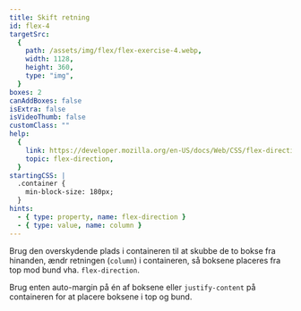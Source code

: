 ```yaml
---
title: Skift retning
id: flex-4
targetSrc:
  {
    path: /assets/img/flex/flex-exercise-4.webp,
    width: 1128,
    height: 360,
    type: "img",
  }
boxes: 2
canAddBoxes: false
isExtra: false
isVideoThumb: false
customClass: ""
help:
  {
    link: https://developer.mozilla.org/en-US/docs/Web/CSS/flex-direction,
    topic: flex-direction,
  }
startingCSS: |
  .container {
    min-block-size: 180px;
  }
hints:
  - { type: property, name: flex-direction }
  - { type: value, name: column }
---
```


Brug den overskydende plads i containeren til at skubbe de to bokse fra hinanden, ændr retningen (<code data-type="value">column</code>) i containeren, så boksene placeres fra top mod bund vha. `flex-direction`.

Brug enten auto-margin på én af boksene eller `justify-content` på containeren for at placere boksene i top og bund.

